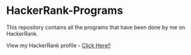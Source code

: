# HackerRank-Programs
This repository contains all the programs that have been done by me on HackerRank.

View my HackerRank profile - <a href="https://www.hackerrank.com/nikbansal1998">Click Here!!</a>

